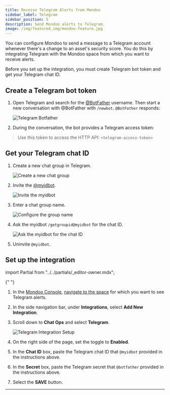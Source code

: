 ```yaml
---
title: Receive Telegram Alerts from Mondoo
sidebar_label: Telegram
sidebar_position: 5
description: Send Mondoo alerts to Telegram.
image: /img/featured_img/mondoo-feature.jpg
---
```


You can configure Mondoo to send a message to a Telegram account whenever there's a change to an asset's security score. You do this by integrating Telegram with the Mondoo space from which you want to receive alerts.

Before you set up the integration, you must create Telegram bot token and get your Telegram chat ID.

## Create a Telegram bot token

1. Open Telegram and search for the [@BotFather](https://telegram.me/botfather) username. Then start a new conversation with @BotFather with `/newbot`. `@BotFather` responds:

   ![Telegram Botfather](/img/platform/maintain/alerting/telegram/telegram-botfather.png)

2. During the conversation, the bot provides a Telegram access token:

> Use this token to access the HTTP API:
> `<telegram-access-token>`

## Get your Telegram chat ID

1. Create a new chat group in Telegram.

   ![Create a new chat group](/img/platform/maintain/alerting/telegram/telegram-new-group.png)

2. Invite the [@myidbot](https://telegram.me/myidbot).

   ![Invite the myidbot](/img/platform/maintain/alerting/telegram/telegram-new-group-idbot.png)

3. Enter a chat group name.

   ![Configure the group name](/img/platform/maintain/alerting/telegram/telegram-new-group-name.png)

4. Ask the myidbot `/getgroupid@myidbot` for the chat ID.

   ![Ask the myidbot for the chat ID](/img/platform/maintain/alerting/telegram/telegram-chatid.png)

5. Uninvite `@myidbot`.

## Set up the integration

import Partial from "../../partials/_editor-owner.mdx";

<Partial />{" "}

1. In the [Mondoo Console](https://console.mondoo.com), [navigate to the space](/platform/start/navigate) for which you want to see Telegram alerts.

2. In the side navigation bar, under **Integrations**, select **Add New Integration**.

3. Scroll down to **Chat Ops** and select **Telegram**.

   ![Telegram Integration Setup](/img/platform/maintain/alerting/telegram/telegram-mondoo-configure.png)

4. On the right side of the page, set the toggle to **Enabled**.

5. In the **Chat ID** box, paste the Telegram chat ID that `@myidbot` provided in the instructions above.

6. In the **Secret** box, paste the Telegram secret that `@botfather` provided in the instructions above.

7. Select the **SAVE** button.

---
